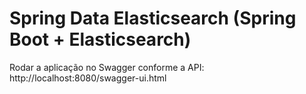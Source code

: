 # Spring Data Elasticsearch (Spring Boot + Elasticsearch)

Rodar a aplicação no Swagger conforme a API: http://localhost:8080/swagger-ui.html



